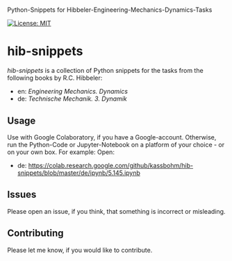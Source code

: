 #
Python-Snippets for Hibbeler-Engineering-Mechanics-Dynamics-Tasks

[![License: MIT](https://img.shields.io/badge/License-MIT-yellow.svg)](https://opensource.org/licenses/MIT)

# hib-snippets

 *hib-snippets* is a collection of Python snippets for the tasks from the following books by R.C. Hibbeler:

 * en: *Engineering Mechanics. Dynamics*
 * de: *Technische Mechanik. 3. Dynamik*

## Usage

Use with Google Colaboratory, if you have a Google-account. Otherwise, run the Python-Code or Jupyter-Notebook on a platform of your choice - or on your own box. For example: Open:


* de: https://colab.research.google.com/github/kassbohm/hib-snippets/blob/master/de/ipynb/5.145.ipynb

## Issues
Please open an issue, if you think, that something is incorrect or misleading.

## Contributing
Please let me know, if you would like to contribute.
